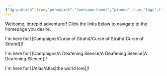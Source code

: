```yaml
---
{"dg-publish":true,"permalink":"/welcome-home/","pinned":true,"tags":["gardenEntry"]}
---
```



Welcome, intrepid adventurer! Click the links below to navigate to the homepage you desire.

I'm here for [[Campaigns/Curse of Strahd/Curse of Strahd\|Curse of Strahd]]!

I'm here for [[Campaigns/A Deafening Silence/A Deafening Silence\|A Deafening Silence]]!

I'm here for [[Atlas/Atlas\|the world lore]]!
